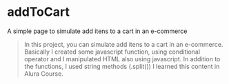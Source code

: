# addToCart
A simple page to simulate add itens to a cart in an e-commerce

> In this project, you can simulate add itens to a cart in an e-commerce.
> Basically I created some javascript function, using conditional operator and I manipulated HTML also using javascript.
> In addition to the functions, I used string methods (.split())
> I learned this content in Alura Course.